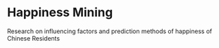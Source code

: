 # Happiness Mining
Research on influencing factors and prediction methods of happiness of Chinese Residents
